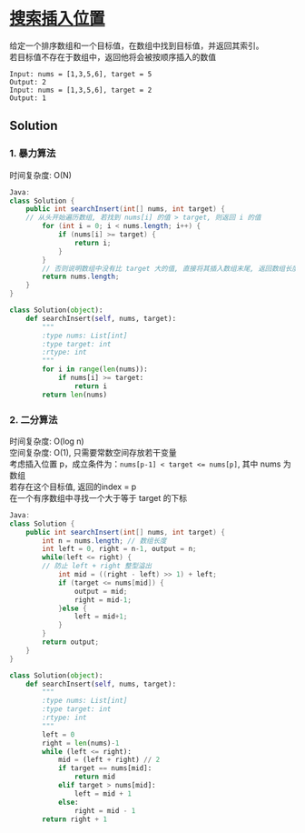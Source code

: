 # [搜索插入位置](https://leetcode-cn.com/problems/search-insert-position/)

给定一个排序数组和一个目标值，在数组中找到目标值，并返回其索引。   
若目标值不存在于数组中，返回他将会被按顺序插入的数值    
```
Input: nums = [1,3,5,6], target = 5
Output: 2
Input: nums = [1,3,5,6], target = 2
Output: 1
```

## Solution 

### 1. 暴力算法
时间复杂度: O(N)
```Java
Java:
class Solution {
    public int searchInsert(int[] nums, int target) {
    // 从头开始遍历数组, 若找到 nums[i] 的值 > target, 则返回 i 的值
        for (int i = 0; i < nums.length; i++) {
            if (nums[i] >= target) {
                return i;
            }
        }
        // 否则说明数组中没有比 target 大的值, 直接将其插入数组末尾, 返回数组长度
        return nums.length;
    }
}
```

```Python
class Solution(object):
    def searchInsert(self, nums, target):
        """
        :type nums: List[int]
        :type target: int
        :rtype: int
        """
        for i in range(len(nums)):
            if nums[i] >= target:
                return i
        return len(nums)
```



### 2. 二分算法
时间复杂度: O(log n)    
空间复杂度: O(1), 只需要常数空间存放若干变量   
考虑插入位置 p，成立条件为：```nums[p-1] < target <= nums[p]```, 其中 nums 为数组   
若存在这个目标值, 返回的index = p    
在一个有序数组中寻找一个大于等于 target 的下标 
```Java
Java:
class Solution {
    public int searchInsert(int[] nums, int target) {
        int n = nums.length; // 数组长度
        int left = 0, right = n-1, output = n; 
        while(left <= right) {
        // 防止 left + right 整型溢出
            int mid = ((right - left) >> 1) + left;
            if (target <= nums[mid]) {
                output = mid;
                right = mid-1;
            }else {
                left = mid+1;
            }
        }
        return output;
    }
}
```

```Python
class Solution(object):
    def searchInsert(self, nums, target):
        """
        :type nums: List[int]
        :type target: int
        :rtype: int
        """
        left = 0
        right = len(nums)-1
        while (left <= right):
            mid = (left + right) // 2
            if target == nums[mid]:
                return mid
            elif target > nums[mid]:
                left = mid + 1
            else:
                right = mid - 1 
        return right + 1
```
